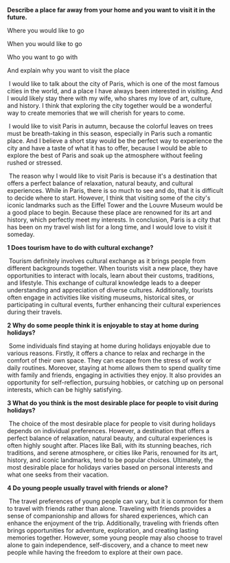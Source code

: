 **Describe a place far away from your home and you want to visit it in the future.**

Where you would like to go

When you would like to go

Who you want to go with

And explain why you want to visit the place

​	 I would like to talk about the city of Paris, which is one of the most famous cities in the world, and a place I have always been interested in visiting. And I would likely stay there with my wife, who shares my love of art, culture, and history. I think that exploring the city together would be a wonderful way to create memories that we will cherish for years to come.

​	I would like to visit Paris in autumn, because the colorful leaves on trees must be breath-taking in this season, especially in Paris such a romantic place.  And  I believe a short stay would be the perfect way to experience the city and have a taste of what it has to offer, because I would be able to explore the best of Paris and soak up the atmosphere without feeling rushed or stressed.

​	The reason why I would like to visit Paris is because it's a destination that offers a perfect balance of relaxation, natural beauty, and cultural experiences.  While in Paris, there is so much to see and do, that it is difficult to decide where to start. However, I think that visiting some of the city's iconic landmarks such as the Eiffel Tower and the Louvre Museum would be a good place to begin. Because these place are renowned for its art and history, which perfectly meet my interests. In conclusion, Paris is a city that has been on my travel wish list for a long time, and I would love to visit it someday.

**1 Does tourism have to do with cultural exchange?**

​	Tourism definitely involves cultural exchange as it brings people from different backgrounds together. When tourists visit a new place, they have opportunities to interact with locals, learn about their customs, traditions, and lifestyle. This exchange of cultural knowledge leads to a deeper understanding and appreciation of diverse cultures. Additionally, tourists often engage in activities like visiting museums, historical sites, or participating in cultural events, further enhancing their cultural experiences during their travels.

**2 Why do some people think it is enjoyable to stay at home during holidays?**

​	Some individuals find staying at home during holidays enjoyable due to various reasons. Firstly, it offers a chance to relax and recharge in the comfort of their own space. They can escape from the stress of work or daily routines. Moreover, staying at home allows them to spend quality time with family and friends, engaging in activities they enjoy. It also provides an opportunity for self-reflection, pursuing hobbies, or catching up on personal interests, which can be highly satisfying.

**3 What do you think is the most desirable place for people to visit during holidays?**

​	The choice of the most desirable place for people to visit during holidays depends on individual preferences. However, a destination that offers a perfect balance of relaxation, natural beauty, and cultural experiences is often highly sought after. Places like Bali, with its stunning beaches, rich traditions, and serene atmosphere, or cities like Paris, renowned for its art, history, and iconic landmarks, tend to be popular choices. Ultimately, the most desirable place for holidays varies based on personal interests and what one seeks from their vacation.

**4 Do young people usually travel with friends or alone?**

​	The travel preferences of young people can vary, but it is common for them to travel with friends rather than alone. Traveling with friends provides a sense of companionship and allows for shared experiences, which can enhance the enjoyment of the trip. Additionally, traveling with friends often brings opportunities for adventure, exploration, and creating lasting memories together. However, some young people may also choose to travel alone to gain independence, self-discovery, and a chance to meet new people while having the freedom to explore at their own pace.